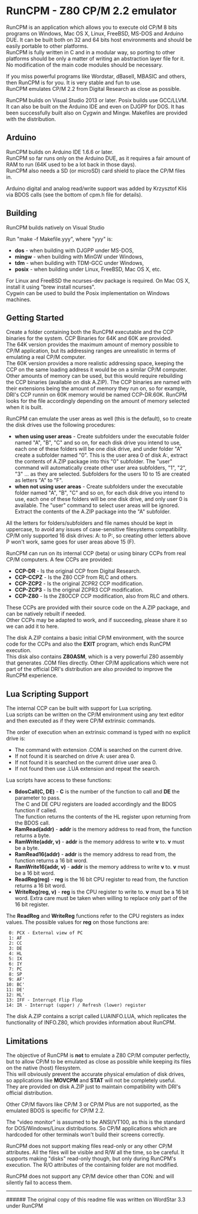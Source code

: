 # RunCPM - Z80 CP/M 2.2 emulator

RunCPM is an application which allows you to execute old CP/M 8 bits programs on Windows, Mac OS X, Linux, FreeBSD, MS-DOS and Arduino DUE. It can be built both on 32 and 64 bits host environments and should be easily portable to other platforms.<br>
RunCPM is fully written in C and in a modular way, so porting to other platforms should be only a matter of writing an abstraction layer file for it. No modification of the main code modules should be necessary.

If you miss powerful programs like Wordstar, dBaseII, MBASIC and others, then RunCPM is for you. It is very stable and fun to use.<br>
RunCPM emulates CP/M 2.2 from Digital Research as close as possible.

RunCPM builds on Visual Studio 2013 or later. Posix builds use GCC/LLVM. It can also be built on the Arduino IDE and even on DJGPP for DOS. It has been successfully built also on Cygwin and Mingw. Makefiles are provided with the distribution.

## Arduino

RunCPM builds on Arduino IDE 1.6.6 or later.<br>
RunCPM so far runs only on the Arduino DUE, as it requires a fair amount of RAM to run (64K used to be a lot back in those days).<br>
RunCPM also needs a SD (or microSD) card shield to place the CP/M files in.

Arduino digital and analog read/write support was added by Krzysztof Kliś via BDOS calls (see the bottom of cpm.h file for details).

## Building

RunCPM builds natively on Visual Studio

Run "make -f Makefile.yyy", where "yyy" is:

* **dos** - when building with DJGPP under MS-DOS,
* **mingw** - when building with MinGW under Windows,
* **tdm** - when building with TDM-GCC under Windows,
* **posix** - when building under Linux, FreeBSD, Mac OS X, etc.

For Linux and FreeBSD the ncurses-dev package is required. On Mac OS X, install it using "brew install ncurses".<br>
Cygwin can be used to build the Posix implementation on Windows machines.

## Getting Started

Create a folder containing both the RunCPM executable and the CCP binaries for the system. CCP Binaries for 64K and 60K are provided.<br>
The 64K version provides the maximum amount of memory possible to CP/M application, but its addressing ranges are unrealistic in terms of emulating a real CP/M computer.<br>
The 60K version provides a more realistic addressing space, keeping the CCP on the same loading address it would be on a similar CP/M computer.<br>
Other amounts of memory can be used, but this would require rebuilding the CCP binaries (available on disk A.ZIP).
The CCP binaries are named with their extensions being the amount of memory they run on, so for example, DRI's CCP runnin on 60K memory would be named CCP-DR.60K. RunCPM looks for the file accordingly depending on the amount of memory selected when it is built.

RunCPM can emulate the user areas as well (this is the default), so to create the disk drives use the following procedures:

* **when using user areas** - Create subfolders under the executable folder named "A", "B", "C" and so on, for each disk drive you intend to use, each one of these folders will be one disk drive, and under folder "A" create a subfolder named "0". This is the user area 0 of disk A:, extract the contents of A.ZIP package into this "0" subfolder. The "user" command will automatically create other user area subfolders, "1", "2", "3" ... as they are selected. Subfolders for the users 10 to 15 are created as letters "A" to "F".
* **when not using user areas** - Create subfolders under the executable folder named "A", "B", "C" and so on, for each disk drive you intend to use, each one of these folders will be one disk drive, and only user 0 is available. The "user" command to select user areas will be ignored. Extract the contents of the A.ZIP package into the "A" subfolder.

All the letters for folders/subfolders and file names should be kept in uppercase, to avoid any issues of case-sensitive filesystems compatibility.
CP/M only supported 16 disk drives: A: to P:, so creating other letters above P won't work, same goes for user areas above 15 (F).

RunCPM can run on its internal CCP (beta) or using binary CCPs from real CP/M computers. A few CCPs are provided:

* **CCP-DR** - Is the original CCP from Digital Research.<br>
* **CCP-CCPZ** - Is the Z80 CCP from RLC and others.<br>
* **CCP-ZCP2** - Is the original ZCPR2 CCP modification.<br>
* **CCP-ZCP3** - Is the original ZCPR3 CCP modification.<br>
* **CCP-Z80** - Is the Z80CCP CCP modification, also from RLC and others.<br>

These CCPs are provided with their source code on the A.ZIP package, and can be natively rebuilt if needed.<br>
Other CCPs may be adapted to work, and if succeeding, please share it so we can add it to here.

The disk A.ZIP contains a basic initial CP/M environment, with the source code for the CCPs and also the **EXIT** program, which ends RunCPM execution.<br>
This disk also contains **Z80ASM**, which is a very powerful Z80 assembly that generates .COM files directly.
Other CP/M applications which were not part of the official DRI's distribution are also provided to improve the RunCPM experience.

## Lua Scripting Support

The internal CCP can be built with support for Lua scripting.<br>
Lua scripts can be written on the CP/M environment using any text editor and then executed as if they were CP/M extrinsic commands.<br>

The order of execution when an extrinsic command is typed with no explicit drive is:<br>
* The command with extension .COM is searched on the current drive.<br>
* If not found it is searched on drive A: user area 0.<br>
* If not found it is searched on the current drive user area 0.<br>
* If not found then use .LUA extension and repeat the search.

Lua scripts have access to these functions:
* **BdosCall(C, DE)** - **C** is the number of the function to call and **DE** the parameter to pass.<br>
  The C and DE CPU registers are loaded accordingly and the BDOS function if called.<br>
  The function returns the contents of the HL register upon returning from the BDOS call.
* **RamRead(addr)** - **addr** is the memory address to read from, the function returns a byte.
* **RamWrite(addr, v)** - **addr** is the memory address to write **v** to. **v** must be a byte.
* **RamRead16(addr)** - **addr** is the memory address to read from, the function returns a 16 bit word.
* **RamWrite16(addr, v)** - **addr** is the memory address to write **v** to. **v** must be a 16 bit word.
* **ReadReg(reg)** - **reg** is the 16 bit CPU register to read from, the function returns a 16 bit word.
* **WriteReg(reg, v)** - **reg** is the CPU register to write to. **v** must be a 16 bit word.
  Extra care must be taken when willing to replace only part of the 16 bit register.<br>

The **ReadReg** and **WriteReg** functions refer to the CPU registers as index values.
The possible values for **reg** on those functions are:<br>
```
 0: PCX - External view of PC
 1: AF
 2: CC
 3: DE
 4: HL
 5: IX
 6: IY
 7: PC
 8: SP
 9: AF'
10: BC'
11: DE'
12: HL'
13: IFF - Interrupt Flip Flop
14: IR - Interrupt (upper) / Refresh (lower) register
```
The disk A.ZIP contains a script called LUAINFO.LUA, which replicates the functionality of INFO.Z80, which provides information about RunCPM.

## Limitations

The objective of RunCPM is **not** to emulate a Z80 CP/M computer perfectly, but to allow CP/M to be emulated as close as possible while keeping its files on the native (host) filesystem.<br>
This will obviously prevent the accurate physical emulation of disk drives, so applications like **MOVCPM** and **STAT** will not be completely useful.<br>
They are provided on disk A.ZIP just to maintain compatibility with DRI's official distribution.

Other CP/M flavors like CP/M 3 or CP/M Plus are not supported, as the emulated BDOS is specific for CP/M 2.2.

The "video monitor" is assumed to be ANSI/VT100, as this is the standard for DOS/Windows/Linux distributions. So CP/M applications which are hardcoded for other terminals won't build their screens correctly.

RunCPM does not support making files read-only or any other CP/M attributes. All the files will be visible and R/W all the time, so be careful. It supports making "disks" read-only though, but only during RunCPM's execution. The R/O attributes of the containing folder are not modified.

RunCPM does not support any CP/M device other than CON: and will silently fail to access them.

<hr>
###### The original copy of this readme file was written on WordStar 3.3 under RunCPM
